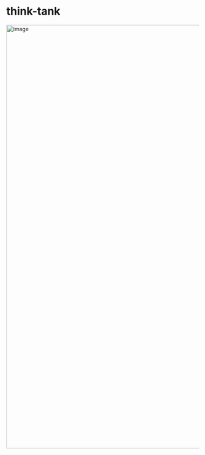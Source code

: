 # think-tank
<img width="1108" alt="image" src="https://github.com/user-attachments/assets/135ac975-ff0f-4aff-acd8-a07597c2c36e" />
